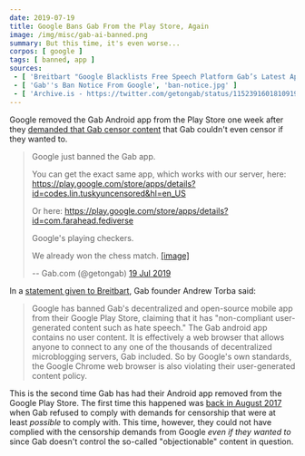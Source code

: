 ```yaml
---
date: 2019-07-19
title: Google Bans Gab From the Play Store, Again
image: /img/misc/gab-ai-banned.png
summary: But this time, it's even worse...
corpos: [ google ]
tags: [ banned, app ]
sources:
 - [ 'Breitbart "Google Blacklists Free Speech Platform Gab’s Latest App" by Lucas Nolan', 'www.breitbart.com/tech/2019/07/20/google-blacklists-free-speech-platform-gabs-latest-app/' ]
 - [ 'Gab''s Ban Notice From Google', 'ban-notice.jpg' ]
 - [ 'Archive.is - https://twitter.com/getongab/status/1152391601810919424', 'archive.is/bxOln' ]
---
```


Google removed the Gab Android app from the Play Store one week after they [demanded that Gab censor content](/e/google-gives-gab-a-week-to-censor-uncensorable-content/) that Gab couldn't even censor if they wanted to.

> Google just banned the Gab app. 
>
> You can get the exact same app, which works with our server, here: https://play.google.com/store/apps/details?id=codes.lin.tuskyuncensored&hl=en_US
>
> Or here: https://play.google.com/store/apps/details?id=com.farahead.fediverse
>
> Google's playing checkers. 
>
> We already won the chess match. [[image]](ban-notice.jpg)
>
> -- Gab.com (@getongab) [19 Jul 2019](https://archive.is/bxOln)

In a [statement given to Breitbart](https://www.breitbart.com/tech/2019/07/20/google-blacklists-free-speech-platform-gabs-latest-app/), Gab founder Andrew Torba said:
> Google has banned Gab's decentralized and open-source mobile app from their Google Play Store, claiming that it has "non-compliant user-generated content such as hate speech."
> The Gab android app contains no user content.
> It is effectively a web browser that allows anyone to connect to any one of the thousands of decentralized microblogging servers, Gab included.
> So by Google's own standards, the Google Chrome web browser is also violating their user-generated content policy.

This is the second time Gab has had their Android app removed from the Google Play Store.
The first time this happened was [back in August 2017](/e/google-removes-gab-from-play-store/) when Gab refused to comply with demands for censorship that were at least _possible_ to comply with.
This time, however, they could not have complied with the censorship demands from Google _even if they wanted to_ since Gab doesn't control the so-called "objectionable" content in question.
